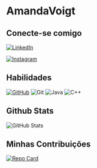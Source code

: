# AmandaVoigt

## Conecte-se comigo
[![LinkedIn](https://img.shields.io/badge/LinkedIn-9010ad?style=for-the-badge&logo=linkedin&logoColor=white)](https://www.linkedin.com/in/amanda-voigt-guimarães/)

[![Instagram](https://img.shields.io/badge/-Instagram-E94D5F?style=for-the-badge&logo=instagram&logoColor=white)](https://www.instagram.com/amandavoiigt/)

## Habilidades
[![GitHub](https://img.shields.io/badge/GitHub-9010ad?style=for-the-badge&logo=github&logoColor=white)](https://github.com/AmandaVoigt) ![Git](https://img.shields.io/badge/GIT-%23E4405F?style=for-the-badge&logo=git&logoColor=white) ![Java](https://img.shields.io/badge/java-9010ad.svg?style=for-the-badge&logo=openjdk&logoColor=white)  ![C++](https://img.shields.io/badge/C%2B%2B-%23E4405F?style=for-the-badge&logo=c%2B%2B&logoColor=white)
## Github Stats
![GitHub Stats](https://github-readme-stats.vercel.app/api?username=AmandaVoigt&theme=transparent&bg_color=000&border_color=9010ad&show_icons=true&icon_color=9010ad&title_color=9010ad&text_color=FFF)
## Minhas Contribuições
[![Repo Card](https://github-readme-stats.vercel.app/api/pin/?username=AmandaVoigt&repo=dio-lab-open-source&bg_color=000&border_color=9010ad&show_icons=true&icon_color=9010ad&title_color=9010ad&text_color=FFF)](https://github.com/AmandaVoigt/dio-lab-open-source)

